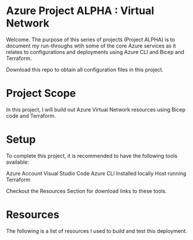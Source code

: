 # Azure Project ALPHA : Virtual Network
Welcome. The purpose of this series of projects (Project ALPHA) is to document my run-throughs wtih some of the core Azure services as it relates to configurations and deployments using Azure CLI and Bicep and Terraform. 

Download this repo to obtain all configuration files in this project.

# Project Scope
In this project, I will build out Azure Virtual Network resources using Bicep code and Terraform.

# Setup
To complete this project, it is  recommended to have the following tools available:

Azure Account
Visual Studio Code
Azure CLI Installed locally
Host running Terraform

Checkout the Resources Section for download links to these tools.

# Resources

The following is a list of resources I used to build and test this deployment.
